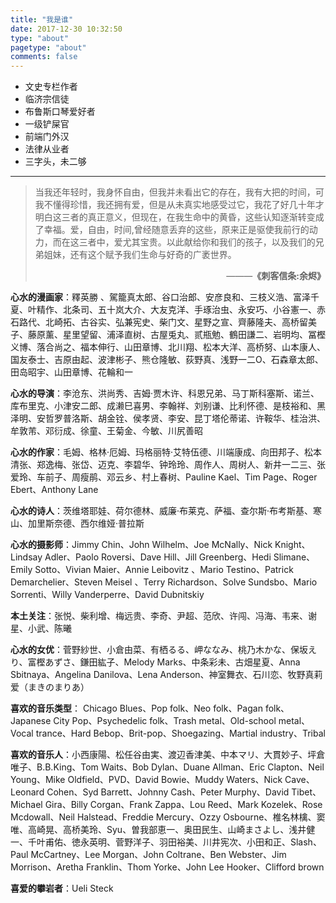 ```yaml
---
title: "我是谁"
date: 2017-12-30 10:32:50
type: "about"
pagetype: "about"
comments: false
---
```

- 文史专栏作者
- 临济宗信徒
- 布鲁斯口琴爱好者
- 一级铲屎官
- 前端门外汉
- 法律从业者
- 三字头，未二够

---
>当我还年轻时，我身怀自由，但我并未看出它的存在，我有大把的时间，可我不懂得珍惜，我还拥有爱，但是从未真实地感受过它，我花了好几十年才明白这三者的真正意义，但现在，在我生命中的黄昏，这些认知逐渐转变成了幸福。爱，自由，时间,曾经随意丢弃的这些，原来正是驱使我前行的动力，而在这三者中，爱尤其宝贵。以此献给你和我们的孩子，以及我们的兄弟姐妹，还有这个赋予我们生命与好奇的广袤世界。
>
><p align="right">———<b>《刺客信条:余烬》</b></p>

**心水的漫画家**：釋英勝 、駕籠真太郎、谷口治郎、安彦良和、三枝义浩、富泽千夏、叶精作、北条司、五十岚大介、大友克洋、手琢治虫、永安巧、小谷憲一、赤石路代、北崎拓、古谷实、弘兼宪史、柴门文、星野之宣、齊藤隆夫、高桥留美子、藤原薰、星里望留、浦泽直树、古屋兎丸、贰瓶勉、鶴田謙二、岩明均、冨樫义博、落合尚之、福本伸行、山田章博、北川翔、松本大洋、高桥努、山本康人、国友泰士、吉原由起、波津彬子、熊仓隆敏、荻野真、浅野一二O、石森章太郎、田岛昭宇、山田章博、花輪和一

**心水的导演**：李沧东、洪尚秀、吉姆·贾木许、科恩兄弟、马丁斯科塞斯、诺兰、库布里克、小津安二郎、成濑巳喜男、李翰祥、刘别谦、比利怀德、是枝裕和、黑泽明、安哲罗普洛斯、胡金铨、侯孝贤、李安、昆丁塔伦蒂诺、许鞍华、桂治洪、牟敦芾、邓衍成、徐童、王菊金、今敏、川尻善昭

**心水的作家**：毛姆、格林·厄姆、玛格丽特·艾特伍德、川端康成、向田邦子、松本清张、郑逸梅、张岱、迈克、李碧华、钟玲玲、周作人、周树人、新井一二三、张爱玲、车前子、周瘦鹃、邓云乡、村上春树、Pauline Kael、Tim Page、Roger Ebert、Anthony Lane

**心水的诗人**：茨维塔耶娃、荷尔德林、威廉·布莱克、萨福、查尔斯·布考斯基、寒山、加里斯奈德、西尔维娅·普拉斯

**心水的摄影师**：Jimmy Chin、John Wilhelm、Joe McNally、Nick Knight、Lindsay Adler、Paolo Roversi、Dave Hill、Jill Greenberg、Hedi Slimane、Emily Sotto、Vivian Maier、Annie Leibovitz 、Mario Testino、Patrick Demarchelier、Steven Meisel 、Terry Richardson、Solve Sundsbo、Mario Sorrenti、Willy Vanderperre、David Dubnitskiy

**本土关注**：张悦、柴利增、梅远贵、李奇、尹超、范欣、许闯、冯海、韦来、谢星、小武、陈曦

**心水的女优**：菅野紗世、小倉由菜、有栖るる、岬ななみ、桃乃木かな、保坂えり、富樫あずさ、鎌田紘子、Melody Marks、中条彩未、古畑星夏、Anna Sbitnaya、Angelina Danilova、Lena Anderson、神室舞衣、石川恋、牧野真莉爱（まきのまりあ）

**喜欢的音乐类型**：
Chicago Blues、Pop folk、Neo folk、Pagan folk、Japanese City Pop、Psychedelic folk、Trash metal、Old-school metal、Vocal trance、Hard Bebop、Brit-pop、Shoegazing、Martial industry、Tribal

**喜欢的音乐人**：小西康陽、松任谷由実、渡辺香津美、中本マリ、大貫妙子、坪倉唯子、B.B.King、Tom Waits、Bob Dylan、Duane Allman、Eric Clapton、Neil Young、Mike Oldfield、PVD、David Bowie、Muddy Waters、Nick Cave、Leonard Cohen、Syd Barrett、Johnny Cash、Peter Murphy、David Tibet、Michael Gira、Billy Corgan、Frank Zappa、Lou Reed、Mark Kozelek、Rose Mcdowall、Neil Halstead、Freddie Mercury、Ozzy Osbourne、椎名林檎、窦唯、高崎晃、高桥美玲、Syu、曽我部恵一、奥田民生、山崎まさよし、浅井健一、千叶甫佑、徳永英明、菅野洋子、羽田裕美、川井宪次、小田和正、Slash、Paul McCartney、Lee Morgan、John Coltrane、Ben Webster、Jim Morrison、Aretha Franklin、Thom Yorke、John Lee Hooker、Clifford brown

**喜爱的攀岩者**：Ueli Steck
